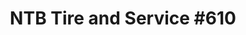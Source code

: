 ---
title: "NTB Tire and Service #610"
url: /chantilly/ntb-tire-and-service-610/
shop: Autowerkstatt
---